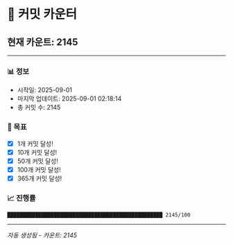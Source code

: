 # 🔢 커밋 카운터

## 현재 카운트: 2145

---

### 📊 정보
- 시작일: 2025-09-01
- 마지막 업데이트: 2025-09-01 02:18:14
- 총 커밋 수: 2145

### 🎯 목표
- [x] 1개 커밋 달성!
- [x] 10개 커밋 달성!
- [x] 50개 커밋 달성!
- [x] 100개 커밋 달성!
- [x] 365개 커밋 달성!

### 📈 진행률
```
██████████████████████████████████████████████████ 2145/100
```

---
*자동 생성됨 - 카운트: 2145*

